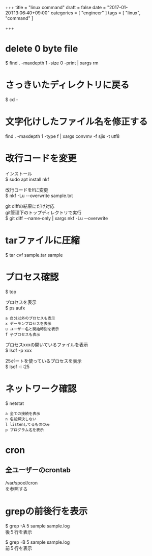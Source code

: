 +++
title = "linux command"
draft = false
date = "2017-01-20T13:06:40+09:00"
categories = [ "engineer" ]
tags = [ "linux", "command" ]

+++

# delete 0 byte file

$ find . -maxdepth 1 -size 0 -print | xargs rm

# さっきいたディレクトリに戻る

$ cd -

# 文字化けしたファイル名を修正する

find . -maxdepth 1 -type f | xargs convmv -f sjis -t utf8

# 改行コードを変更

インストール  
$ sudo apt install nkf  

改行コードをlfに変更  
$ nkf -Lu --overwrite sample.txt  

git diffの結果にだけ対応  
git管理下のトップディレクトリで実行  
$ git diff --name-only | xargs nkf -Lu --overwrite  

# tarファイルに圧縮

$ tar cvf sample.tar sample

# プロセス確認

$ top  

プロセスを表示  
$ ps aufx  

```
a 自分以外のプロセスも表示
x デーモンプロセスを表示
u ユーザー名と開始時刻を表示
f 子プロセスも表示
```

プロセスxxxの開いているファイルを表示  
$ lsof -p xxx  

25ポートを使っているプロセスを表示  
$ lsof -i :25  

# ネットワーク確認

$ netstat

```
a 全ての接続を表示
n 名前解決しない
l listenしてるもののみ
p プログラム名を表示
```

# cron

## 全ユーザーのcrontab

/var/spool/cron  
を参照する

# grepの前後行を表示

$ grep -A 5 sample sample.log  
後５行を表示

$ grep -B 5 sample sample.log  
前５行を表示
